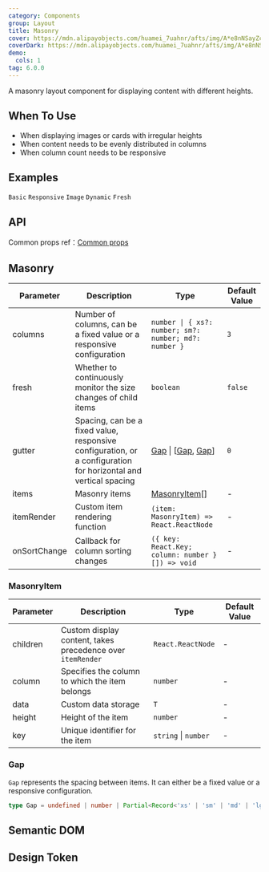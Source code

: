 ```yaml
---
category: Components
group: Layout
title: Masonry
cover: https://mdn.alipayobjects.com/huamei_7uahnr/afts/img/A*e8nNSayZcBMAAAAAAAAAAAAADrJ8AQ/original
coverDark: https://mdn.alipayobjects.com/huamei_7uahnr/afts/img/A*e8nNSayZcBMAAAAAAAAAAAAADrJ8AQ/original
demo:
  cols: 1
tag: 6.0.0
---
```


A masonry layout component for displaying content with different heights.

## When To Use

- When displaying images or cards with irregular heights
- When content needs to be evenly distributed in columns
- When column count needs to be responsive

## Examples

<!-- prettier-ignore -->
<code src="./demo/basic.tsx">Basic</code>
<code src="./demo/responsive.tsx">Responsive</code>
<code src="./demo/image.tsx">Image</code>
<code src="./demo/dynamic.tsx">Dynamic</code>
<code src="./demo/fresh.tsx" debug>Fresh</code>

## API

Common props ref：[Common props](/docs/react/common-props)

## Masonry

| Parameter | Description | Type | Default Value |
| --- | --- | --- | --- |
| columns | Number of columns, can be a fixed value or a responsive configuration | `number \| { xs?: number; sm?: number; md?: number }` | `3` |
| fresh | Whether to continuously monitor the size changes of child items | `boolean` | `false` |
| gutter | Spacing, can be a fixed value, responsive configuration, or a configuration for horizontal and vertical spacing | [Gap](#gap) \| [[Gap](#gap), [Gap](#gap)] | `0` |
| items | Masonry items | [MasonryItem](#masonryitem)[] | - |
| itemRender | Custom item rendering function | `(item: MasonryItem) => React.ReactNode` | - |
| onSortChange | Callback for column sorting changes | `({ key: React.Key; column: number }[]) => void` | - |

### MasonryItem

| Parameter | Description | Type | Default Value |
| --- | --- | --- | --- |
| children | Custom display content, takes precedence over `itemRender` | `React.ReactNode` | - |
| column | Specifies the column to which the item belongs | `number` | - |
| data | Custom data storage | `T` | - |
| height | Height of the item | `number` | - |
| key | Unique identifier for the item | `string` \| `number` | - |

### Gap

`Gap` represents the spacing between items. It can either be a fixed value or a responsive configuration.

```ts
type Gap = undefined | number | Partial<Record<'xs' | 'sm' | 'md' | 'lg' | 'xl' | 'xxl', number>>;
```

## Semantic DOM

<code src="./demo/_semantic.tsx" simplify="true"></code>

## Design Token

<ComponentTokenTable component="Alert"></ComponentTokenTable>

